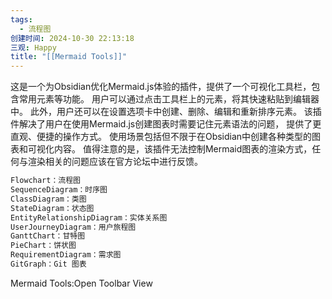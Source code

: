 ```yaml
---
tags:
  - 流程图
创建时间: 2024-10-30 22:13:18
三观: Happy
title: "[[Mermaid Tools]]"
---
```

这是一个为Obsidian优化Mermaid.js体验的插件，提供了一个可视化工具栏，包含常用元素等功能。
用户可以通过点击工具栏上的元素，将其快速粘贴到编辑器中。
此外，用户还可以在设置选项卡中创建、删除、编辑和重新排序元素。
该插件解决了用户在使用Mermaid.js创建图表时需要记住元素语法的问题，
提供了更直观、便捷的操作方式。
使用场景包括但不限于在Obsidian中创建各种类型的图表和可视化内容。
值得注意的是，该插件无法控制Mermaid图表的渲染方式，任何与渲染相关的问题应该在官方论坛中进行反馈。


```js
Flowchart：流程图
SequenceDiagram：时序图
ClassDiagram：类图
StateDiagram：状态图
EntityRelationshipDiagram：实体关系图
UserJourneyDiagram：用户旅程图
GanttChart：甘特图
PieChart：饼状图
RequirementDiagram：需求图
GitGraph：Git 图表
```


Mermaid Tools:Open Toolbar View


